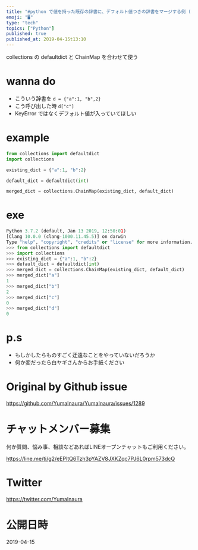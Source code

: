 ```yaml
---
title: "#python で値を持った既存の辞書に、デフォルト値つきの辞書をマージする例 ( もう if 'key' in dict なんて書きたくな"
emoji: "🖥"
type: "tech"
topics: ["Python"]
published: true
published_at: 2019-04-15t13:10
---
```


collections の defaultdict と ChainMap を合わせて使う

# wanna do

- こういう辞書を `d = {"a":1, "b",2}` 
- こう呼び出した時 `d["c"]`
-  KeyError ではなくデフォルト値が入っていてほしい

# example

```py
from collections import defaultdict
import collections

existing_dict = {"a":1, "b":2}

default_dict = defaultdict(int)

merged_dict = collections.ChainMap(existing_dict, default_dict)
```

# exe

```py
Python 3.7.2 (default, Jan 13 2019, 12:50:01)
[Clang 10.0.0 (clang-1000.11.45.5)] on darwin
Type "help", "copyright", "credits" or "license" for more information.
>>> from collections import defaultdict
>>> import collections
>>> existing_dict = {"a":1, "b":2}
>>> default_dict = defaultdict(int)
>>> merged_dict = collections.ChainMap(existing_dict, default_dict)
>>> merged_dict["a"]
1
>>> merged_dict["b"]
2
>>> merged_dict["c"]
0
>>> merged_dict["d"]
0
```

# p.s

- もしかしたらものすごく迂遠なことをやっていないだろうか
- 何か変だったら白ヤギさんからお手紙ください

# Original by Github issue

https://github.com/YumaInaura/YumaInaura/issues/1289








<!-- Update From Qiita API -->

# チャットメンバー募集


何か質問、悩み事、相談などあればLINEオープンチャットもご利用ください。

https://line.me/ti/g2/eEPltQ6Tzh3pYAZV8JXKZqc7PJ6L0rpm573dcQ





# Twitter


https://twitter.com/YumaInaura


<!-- Update From Qiita API -->



# 公開日時

2019-04-15
